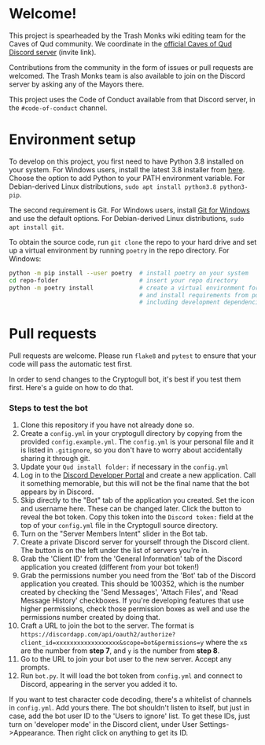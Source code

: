 # Welcome!
This project is spearheaded by the Trash Monks wiki editing team for the Caves of Qud community. We coordinate in the [official Caves of Qud Discord server](https://discordapp.com/invite/cavesofqud) (invite link).

Contributions from the community in the form of issues or pull requests are welcomed. The Trash Monks team is also available to join on the Discord server by asking any of the Mayors there.

This project uses the Code of Conduct available from that Discord server, in the `#code-of-conduct` channel.

# Environment setup
To develop on this project, you first need to have Python 3.8 installed on your system. For Windows users, install the latest 3.8 installer from [here](https://www.python.org/downloads/windows/). Choose the option to add Python to your PATH environment variable. For Debian-derived Linux distributions, `sudo apt install python3.8 python3-pip`.
 
The second requirement is Git. For Windows users, install [Git for Windows](https://git-scm.com/download/win) and use the default options. For Debian-derived Linux distributions, `sudo apt install git`.

To obtain the source code, run `git clone` the repo to your hard drive and set up a virtual environment by running `poetry` in the repo directory. For Windows:
```bash
python -m pip install --user poetry  # install poetry on your system
cd repo-folder                       # insert your repo directory
python -m poetry install             # create a virtual environment for the current directory
                                     # and install requirements from poetry.lock,
                                     # including development dependencies
```

# Pull requests
Pull requests are welcome. Please run `flake8` and `pytest` to ensure that your code will pass the automatic test first.

In order to send changes to the Cryptogull bot, it's best if you test them first. Here's a guide on how to do that.

### Steps to test the bot
1. Clone this repository if you have not already done so.
2. Create a `config.yml` in your cryptogull directory by copying from the provided `config.example.yml`. The `config.yml` is your personal file and it is listed in `.gitignore`, so you don't have to worry about accidentally sharing it through git.
3. Update your `Qud install folder:` if necessary in the `config.yml`
4. Log in to the [Discord Developer Portal](https://discordapp.com/developers/applications/) and create a new application. Call it something memorable, but this will not be the final name that the bot appears by in Discord.
5. Skip directly to the "Bot" tab of the application you created. Set the icon and username here. These can be changed later. Click the button to reveal the bot token. Copy this token into the `Discord token:` field at the top of your `config.yml` file in the Cryptogull source directory.
6. Turn on the "Server Members Intent" slider in the Bot tab.   
7. Create a private Discord server for yourself through the Discord client. The button is on the left under the list of servers you're in.
8. Grab the 'Client ID' from the 'General Information' tab of the Discord application you created (different from your bot token!)
9. Grab the permissions number you need from the 'Bot' tab of the Discord application you created. This should be 100352, which is the number created by checking the 'Send Messages', 'Attach Files', and 'Read Message History' checkboxes. If you're developing features that use higher permissions, check those permission boxes as well and use the permissions number created by doing that.
10. Craft a URL to join the bot to the server. The format is `https://discordapp.com/api/oauth2/authorize?client_id=xxxxxxxxxxxxxxxxxx&scope=bot&permissions=y` where the `x`s are the number from **step 7**, and `y` is the number from **step 8**.
11. Go to the URL to join your bot user to the new server. Accept any prompts.
12. Run `bot.py`. It will load the bot token from `config.yml` and connect to Discord, appearing in the server you added it to.

If you want to test character code decoding, there's a whitelist of channels in `config.yml`. Add yours there. The bot shouldn't listen to itself, but just in case, add the bot user ID to the 'Users to ignore' list. To get these IDs, just turn on 'developer mode' in the Discord client, under User Settings->Appearance. Then right click on anything to get its ID.
